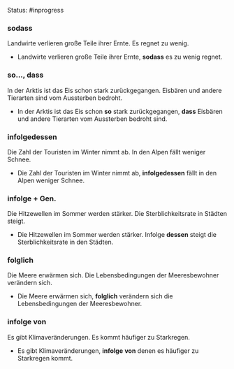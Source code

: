 Status: #inprogress 
### sodass
Landwirte verlieren große Teile ihrer Ernte. Es regnet zu wenig. 
- Landwirte verlieren große Teile ihrer Ernte, **sodass** es zu wenig regnet.
### so..., dass
In der Arktis ist das Eis schon stark zurückgegangen. Eisbären und andere Tierarten sind vom Aussterben bedroht.
- In der Arktis ist das Eis schon **so** stark zurückgegangen, **dass** Eisbären und andere Tierarten vom Aussterben bedroht sind.
### infolgedessen
Die Zahl der Touristen im Winter nimmt ab. In den Alpen fällt weniger Schnee. 
- Die Zahl der Touristen im Winter nimmt ab, **infolgedessen** fällt in den Alpen weniger Schnee.	
### infolge + Gen.
Die Hitzewellen im Sommer werden stärker. Die Sterblichkeitsrate in Städten steigt. 
- Die Hitzewellen im Sommer werden stärker. Infolge **dessen** steigt die Sterblichkeitsrate in den Städten.
### folglich 
Die Meere erwärmen sich. Die Lebensbedingungen der Meeresbewohner verändern sich.
- Die Meere erwärmen sich, **folglich** verändern sich die Lebensbedingungen der Meeresbewohner.

### infolge von
Es gibt Klimaveränderungen. Es kommt häufiger zu Starkregen. 
- Es gibt Klimaveränderungen, **infolge** **von** denen es häufiger zu Starkregen kommt.



